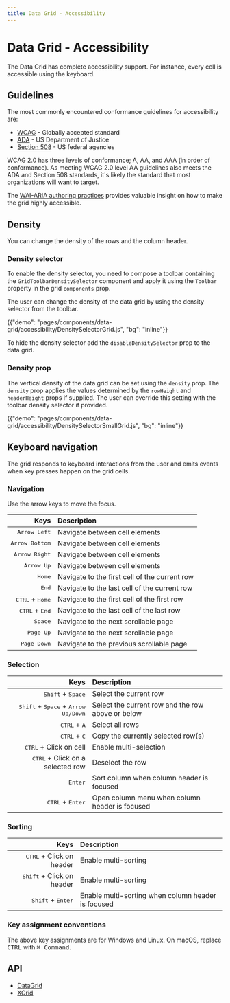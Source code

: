 ```yaml
---
title: Data Grid - Accessibility
---
```


# Data Grid - Accessibility

<p class="description">The Data Grid has complete accessibility support. For instance, every cell is accessible using the keyboard.</p>

## Guidelines

The most commonly encountered conformance guidelines for accessibility are:

- [WCAG](https://www.w3.org/WAI/standards-guidelines/wcag/) - Globally accepted standard
- [ADA](https://www.ada.gov/) - US Department of Justice
- [Section 508](https://www.section508.gov/) - US federal agencies

WCAG 2.0 has three levels of conformance; A, AA, and AAA (in order of conformance).
As meeting WCAG 2.0 level AA guidelines also meets the ADA and Section 508 standards, it's likely the standard that most organizations will want to target.

The [WAI-ARIA authoring practices](https://www.w3.org/TR/wai-aria-practices/#grid) provides valuable insight on how to make the grid highly accessible.

## Density

You can change the density of the rows and the column header.

### Density selector

To enable the density selector, you need to compose a toolbar containing the `GridToolbarDensitySelector` component and apply it using the `Toolbar` property in the grid `components` prop.

The user can change the density of the data grid by using the density selector from the toolbar.

{{"demo": "pages/components/data-grid/accessibility/DensitySelectorGrid.js", "bg": "inline"}}

To hide the density selector add the `disableDensitySelector` prop to the data grid.

### Density prop

The vertical density of the data grid can be set using the `density` prop.
The `density` prop applies the values determined by the `rowHeight` and `headerHeight` props if supplied.
The user can override this setting with the toolbar density selector if provided.

{{"demo": "pages/components/data-grid/accessibility/DensitySelectorSmallGrid.js", "bg": "inline"}}

## Keyboard navigation

The grid responds to keyboard interactions from the user and emits events when key presses happen on the grid cells.

### Navigation

Use the arrow keys to move the focus.

|                                                      Keys | Description                                   |
| --------------------------------------------------------: | :-------------------------------------------- |
|                         <kbd class="key">Arrow Left</kbd> | Navigate between cell elements                |
|                       <kbd class="key">Arrow Bottom</kbd> | Navigate between cell elements                |
|                        <kbd class="key">Arrow Right</kbd> | Navigate between cell elements                |
|                           <kbd class="key">Arrow Up</kbd> | Navigate between cell elements                |
|                               <kbd class="key">Home</kbd> | Navigate to the first cell of the current row |
|                                <kbd class="key">End</kbd> | Navigate to the last cell of the current row  |
| <kbd class="key">CTRL</kbd> + <kbd class="key">Home</kbd> | Navigate to the first cell of the first row   |
|  <kbd class="key">CTRL</kbd> + <kbd class="key">End</kbd> | Navigate to the last cell of the last row     |
|                              <kbd class="key">Space</kbd> | Navigate to the next scrollable page          |
|                            <kbd class="key">Page Up</kbd> | Navigate to the next scrollable page          |
|                          <kbd class="key">Page Down</kbd> | Navigate to the previous scrollable page      |

### Selection

|                                                                                               Keys | Description                                       |
| -------------------------------------------------------------------------------------------------: | :------------------------------------------------ |
|                                        <kbd class="key">Shift</kbd> + <kbd class="key">Space</kbd> | Select the current row                            |
| <kbd class="key">Shift</kbd> + <kbd class="key">Space</kbd> + <kbd class="key">Arrow Up/Down</kbd> | Select the current row and the row above or below |
|                                             <kbd class="key">CTRL</kbd> + <kbd class="key">A</kbd> | Select all rows                                   |
|                                             <kbd class="key">CTRL</kbd> + <kbd class="key">C</kbd> | Copy the currently selected row(s)                |
|                                                        <kbd class="key">CTRL</kbd> + Click on cell | Enable multi-selection                            |
|                                              <kbd class="key">CTRL</kbd> + Click on a selected row | Deselect the row                                  |
|                                                                       <kbd class="key">Enter</kbd> | Sort column when column header is focused         |
|                                         <kbd class="key">CTRL</kbd> + <kbd class="key">Enter</kbd> | Open column menu when column header is focused    |

### Sorting

|                                                        Keys | Description                                        |
| ----------------------------------------------------------: | :------------------------------------------------- |
|               <kbd class="key">CTRL</kbd> + Click on header | Enable multi-sorting                               |
|              <kbd class="key">Shift</kbd> + Click on header | Enable multi-sorting                               |
| <kbd class="key">Shift</kbd> + <kbd class="key">Enter</kbd> | Enable multi-sorting when column header is focused |

### Key assignment conventions

The above key assignments are for Windows and Linux.
On macOS, replace <kbd class="key">CTRL</kbd> with <kbd class="key">⌘ Command</kbd>.

## API

- [DataGrid](/api/data-grid/data-grid/)
- [XGrid](/api/data-grid/x-grid/)
